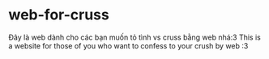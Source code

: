 # web-for-cruss
Đây là web dành cho các bạn muốn tỏ tình vs cruss bằng web nhá:3
This is a website for those of you who want to confess to your crush by web :3
